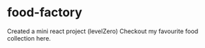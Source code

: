 # food-factory
Created a mini react project (levelZero)
Checkout my favourite food collection here.
